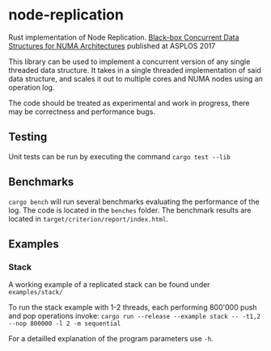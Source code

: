# node-replication
Rust implementation of Node Replication. [Black-box Concurrent Data Structures for NUMA Architectures](https://dl.acm.org/citation.cfm?id=3037721) published at ASPLOS 2017

This library can be used to implement a concurrent version of any single threaded data structure. It takes in a single threaded implementation of said data structure, and
scales it out to multiple cores and NUMA nodes using an operation log.

The code should be treated as experimental and work in progress, there may be correctness and performance bugs.

## Testing
Unit tests can be run by executing the command `cargo test --lib`

## Benchmarks
`cargo bench` will run several benchmarks evaluating the performance of the log. The code is located in the `benches` folder.
The benchmark results are located in `target/criterion/report/index.html`.

## Examples

### Stack
A working example of a replicated stack can be found under `examples/stack/`

To run the stack example with 1-2 threads, each performing 800'000 push and pop operations invoke:
`cargo run --release --example stack -- -t1,2 --nop 800000 -l 2 -m sequential`

For a detailled explanation of the program parameters use `-h`.

